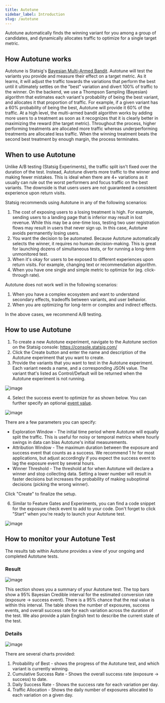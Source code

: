 ```yaml
---
title: Autotune
sidebar_label: Introduction
slug: /autotune
---
```


Autotune automatically finds the winning variant for you among a group of candidates, and dynamically allocates traffic to optimize for a single target metric.

## How Autotune works

Autotune is Statsig's [Bayesian Multi-Armed Bandit](https://en.wikipedia.org/wiki/Multi-armed_bandit).  Autotune will test the variants you provide and measure their effect on a target metric.  As it learns, it will adjust the traffic towards the variations that perform the best until it ultimately settles on the "best" variation and divert 100% of traffic to the winner.  On the backend, we use a Thompson Sampling (Bayesian) algorithm that estimates each variant's probability of being the best variant, and allocates it that proportion of traffic.  For example, if a given variant has a 60% probability of being the best, Autotune will provide it 60% of the traffic.  At a high level, the multi-armed bandit algorithm works by adding more users to a treatment as soon as it recognizes that it is clearly better in maximizing the reward (the target metric).  Throughout the process, higher performing treatments are allocated more traffic whereas underperforming treatments are allocated less traffic. When the winning treatment beats the second best treatment by enough margin, the process terminates.

## When to use Autotune

Unlike A/B testing (Statsig Experiments), the traffic split isn't fixed over the duration of the test.  Instead, Autotune diverts more traffic to the winner and making fewer mistakes.  This is ideal when there are 4+ variations as it usually can rule out the worst performers and focus traffic on the best variants.  The downside is that users users are not guaranteed a consistent experience upon return visits.

Statsig recommends using Autotune in any of the following scenarios:
1. The cost of exposing users to a losing treatment is high. For example, sending users to a landing page that is inferior may result in lost revenue. While this may be a one-time loss, testing two user registration flows may result in users that never sign up. In this case, Autotune avoids permanently losing users.  
2. You want the decision to be automated.  Because Autotune automatically selects the winner, it requires no human decision-making.  This is great for launching dozens of simultaneous tests, or for running a long-term unmonitored test.
3. When it's okay for users to be exposed to different experiences upon return visits.  For example, changing text or recommendation algorithm.
4. When you have one single and simple metric to optimize for (eg. click-through rate).

Autotune does not work well in the following scenarios:
1. When you have a complex ecosystem and want to understand secondary effects, tradeoffs between variants, and user behavior.
2. When you are optimizing for long-term or complex and indirect effects.

In the above cases, we recommend A/B testing.

## How to use Autotune

1. To create a new Autotune experiment, navigate to the Autotune section on the Statsig console: https://console.statsig.com/ 
2. Click the Create button and enter the name and description of the Autotune experiment that you want to create. 
3. Provide the variants that you want to test in the Autotune experiment.  Each variant needs a name, and a corresponding JSON value.  The variant that's listed as Control/Default will be returned when the Autotune experiment is not running.

![image](https://user-images.githubusercontent.com/1315028/131385189-5f0c1d93-ba87-4159-8995-3c30991587a0.png)

4. Select the success event to optimize for as shown below.  You can further specify an optional [event value](/guides/logging-events).

![image](https://user-images.githubusercontent.com/1315028/131385239-5a76d253-022b-457e-a370-f9ee7ce566a1.png)

There are a few parameters you can specify:
- Exploration Window - The initial time period where Autotune will equally split the traffic.  This is useful for noisy or temporal metrics where hourly swings in data can bias Autotune's initial measurements.
- Attribution Window - The maximum duration between the exposure and success event that counts as a success.  We recommend 1 hr for most applications, but adjust accordingly if you expect the success event to lag the exposure event by several hours.
- Winner Threshold - The threshold at for when Autotune will declare a winner and stop collecting data.  Setting a lower number will result in faster decisions but increases the probability of making suboptimal decisions (picking the wrong winner).

Click "Create" to finalize the setup.

6. Similar to Feature Gates and Experiments, you can find a code snippet for the exposure check event to add to your code.  Don't forget to click "Start" when you're ready to launch your Autotune test.

![image](https://user-images.githubusercontent.com/1315028/131384977-144dd868-787b-45ad-9ff1-fc9afbd4c769.png)

## How to monitor your Autotune Test

The results tab within Autotune provides a view of your ongoing and completed Autotune tests.

### Result

![image](https://user-images.githubusercontent.com/77478319/150008289-2119f756-ff71-4634-af85-fca840cf1e4c.png)

This section shows you a summary of your Autotune test.  The top bars show a 95% Bayesian Credible interval for the estimated conversion rate (exposure -> success event).  There is a 95% chance that the real value is within this interval.  The table shows the number of exposures, success events, and overall success rate for each variation across the duration of the test.  We also provide a plain English text to describe the current state of the test.

### Details

![image](https://user-images.githubusercontent.com/77478319/150009034-74a9f2b9-42ee-4d24-9c95-5fe6dff35334.png)

There are several charts provided:
1. Probability of Best - shows the progress of the Autotune test, and which variant is currently winning.
2. Cumulative Success Rate - Shows the overall success rate (exposure -> success) to date.
3. Daily Success Rate - Shows the success rate for each variation per day.
4. Traffic Allocation - Shows the daily number of exposures allocated to each variation on a given day.
